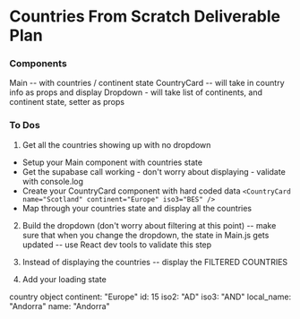 # Countries From Scratch Deliverable Plan

### Components

Main -- with countries / continent state
CountryCard -- will take in country info as props and display
Dropdown - will take list of continents, and continent state, setter as props

### To Dos

1. Get all the countries showing up with no dropdown

- Setup your Main component with countries state
- Get the supabase call working - don't worry about displaying - validate with console.log
- Create your CountryCard component with hard coded data
  `<CountryCard name="Scotland" continent="Europe" iso3="BES" />`
- Map through your countries state and display all the countries

2. Build the dropdown (don't worry about filtering at this point) -- make sure that when you change the dropdown, the state in Main.js gets updated -- use React dev tools to validate this step

3. Instead of displaying the countries -- display the FILTERED COUNTRIES

4. Add your loading state

country object 
continent: "Europe"
id: 15
iso2: "AD"
iso3: "AND"
local_name: "Andorra"
name: "Andorra"